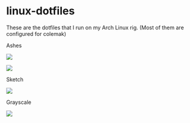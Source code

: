 # linux-dotfiles
These are the dotfiles that I run on my Arch Linux rig. (Most of them are configured for colemak)

Ashes

![][worlds1]

![][worlds2]

Sketch

![][sketch1]

Grayscale

![][grayscale]

[worlds1]: http://i.imgur.com/kuPt94Y.png
[worlds2]: http://i.imgur.com/GkFkvmy.png
[grayscale]: https://i.imgur.com/jYaXF5e.jpg
[sketch1]:http://i.imgur.com/F1SOEu5.png
